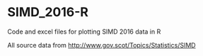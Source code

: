 # SIMD_2016-R
Code and excel files for plotting SIMD 2016 data in R

All source data from http://www.gov.scot/Topics/Statistics/SIMD
